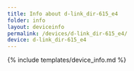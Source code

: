 ```yaml
---
title: Info about d-link_dir-615_e4
folder: info
layout: deviceinfo
permalink: /devices/d-link_dir-615_e4/
device: d-link_dir-615_e4
---
```

{% include templates/device_info.md %}
